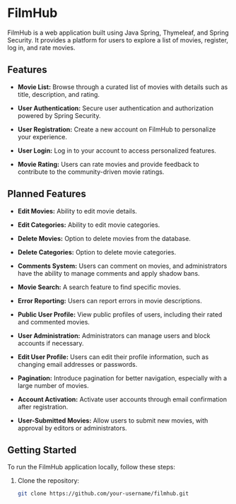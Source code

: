 # FilmHub

FilmHub is a web application built using Java Spring, Thymeleaf, and Spring Security. It provides a platform for users to explore a list of movies, register, log in, and rate movies.

## Features

- **Movie List:** Browse through a curated list of movies with details such as title, description, and rating.

- **User Authentication:** Secure user authentication and authorization powered by Spring Security.

- **User Registration:** Create a new account on FilmHub to personalize your experience.

- **User Login:** Log in to your account to access personalized features.

- **Movie Rating:** Users can rate movies and provide feedback to contribute to the community-driven movie ratings.

## Planned Features

- **Edit Movies:** Ability to edit movie details.

- **Edit Categories:** Ability to edit movie categories.

- **Delete Movies:** Option to delete movies from the database.

- **Delete Categories:** Option to delete movie categories.

- **Comments System:** Users can comment on movies, and administrators have the ability to manage comments and apply shadow bans.

- **Movie Search:** A search feature to find specific movies.

- **Error Reporting:** Users can report errors in movie descriptions.

- **Public User Profile:** View public profiles of users, including their rated and commented movies.

- **User Administration:** Administrators can manage users and block accounts if necessary.

- **Edit User Profile:** Users can edit their profile information, such as changing email addresses or passwords.

- **Pagination:** Introduce pagination for better navigation, especially with a large number of movies.

- **Account Activation:** Activate user accounts through email confirmation after registration.

- **User-Submitted Movies:** Allow users to submit new movies, with approval by editors or administrators.

## Getting Started

To run the FilmHub application locally, follow these steps:

1. Clone the repository:

   ```bash
   git clone https://github.com/your-username/filmhub.git
